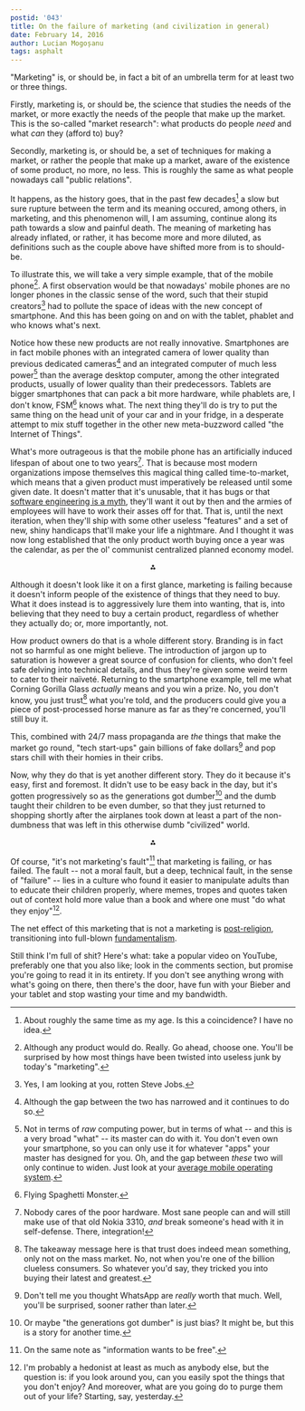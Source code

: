 ```yaml
---
postid: '043'
title: On the failure of marketing (and civilization in general)
date: February 14, 2016
author: Lucian Mogoșanu
tags: asphalt
---
```


"Marketing" is, or should be, in fact a bit of an umbrella term for at
least two or three things.

Firstly, marketing is, or should be, the science that studies the needs
of the market, or more exactly the needs of the people that make up the
market. This is the so-called "market research": what products do people
*need* and what *can* they (afford to) buy?

Secondly, marketing is, or should be, a set of techniques for making a market,
or rather the people that make up a market, aware of the existence of some
product, no more, no less. This is roughly the same as what people nowadays
call "public relations".

It happens, as the history goes, that in the past few decades[^1] a slow
but sure rupture between the term and its meaning occured, among others,
in marketing, and this phenomenon will, I am assuming, continue along
its path towards a slow and painful death. The meaning of marketing has
already inflated, or rather, it has become more and more diluted, as
definitions such as the couple above have shifted more from is to
should-be.

To illustrate this, we will take a very simple example, that of the
mobile phone[^2]. A first observation would be that nowadays' mobile
phones are no longer phones in the classic sense of the word, such that
their stupid creators[^3] had to pollute the space of ideas with the new
concept of smartphone. And this has been going on and on with the
tablet, phablet and who knows what's next.

Notice how these new products are not really innovative. Smartphones are
in fact mobile phones with an integrated camera of lower quality than
previous dedicated cameras[^4] and an integrated computer of much less
power[^5] than the average desktop computer, among the other integrated
products, usually of lower quality than their predecessors. Tablets are
bigger smartphones that can pack a bit more hardware, while phablets
are, I don't know, FSM[^6] knows what.  The next thing they'll do is try
to put the same thing on the head unit of your car and in your fridge,
in a desperate attempt to mix stuff together in the other new
meta-buzzword called "the Internet of Things".

What's more outrageous is that the mobile phone has an artificially
induced lifespan of about one to two years[^7]. That is because most
modern organizations impose themselves this magical thing called
time-to-market, which means that a given product must imperatively be
released until some given date. It doesn't matter that it's unusable,
that it has bugs or that
[software engineering is a myth][software-engineering], they'll want it
out by then and the armies of employees will have to work their asses
off for that. That is, until the next iteration, when they'll ship with
some other useless "features" and a set of new, shiny handicaps that'll
make your life a nightmare. And I thought it was now long established
that the only product worth buying once a year was the calendar, as per
the ol' communist centralized planned economy model.

<p style="text-align:center; font-weight:bold;">⁂</p>

Although it doesn't look like it on a first glance, marketing is failing
because it doesn't inform people of the existence of things that they
need to buy. What it does instead is to aggressively lure them into
wanting, that is, into believing that they need to buy a certain
product, regardless of whether they actually do; or, more importantly,
not.

How product owners do that is a whole different story. Branding is in
fact not so harmful as one might believe. The introduction of jargon up
to saturation is however a great source of confusion for clients, who
don't feel safe delving into technical details, and thus they're given
some weird term to cater to their naïveté. Returning to the smartphone
example, tell me what Corning Gorilla Glass *actually* means and you win
a prize. No, you don't know, you just trust[^8] what you're told, and
the producers could give you a piece of post-processed horse manure as
far as they're concerned, you'll still buy it.

This, combined with 24/7 mass propaganda are *the* things that make the
market go round, "tech start-ups" gain billions of fake dollars[^9] and
pop stars chill with their homies in their cribs.

Now, why they do that is yet another different story. They do it because
it's easy, first and foremost. It didn't use to be easy back in the day,
but it's gotten progressively so as the generations got dumber[^10] and
the dumb taught their children to be even dumber, so that they just
returned to shopping shortly after the airplanes took down at least a
part of the non-dumbness that was left in this otherwise dumb
"civilized" world.

<p style="text-align:center; font-weight:bold;">⁂</p>

Of course, "it's not marketing's fault"[^11] that marketing is failing,
or has failed.  The fault -- not a moral fault, but a deep, technical
fault, in the sense of "failure" -- lies in a culture who found it
easier to manipulate adults than to educate their children properly,
where memes, tropes and quotes taken out of context hold more value than
a book and where one must "do what they enjoy"[^12].

The net effect of this marketing that is not a marketing is
[post-religion][post-religion], transitioning into full-blown
[fundamentalism][religiousness].

Still think I'm full of shit? Here's what: take a popular video on
YouTube, preferably one that you also like; look in the comments
section, but promise you're going to read it in its entirety. If you
don't see anything wrong with what's going on there, then there's the
door, have fun with your Bieber and your tablet and stop wasting your
time and my bandwidth.

[^1]: About roughly the same time as my age. Is this a coincidence? I
have no idea.

[^2]: Although any product would do. Really. Go ahead, choose
one. You'll be surprised by how most things have been twisted into
useless junk by today's "marketing".

[^3]: Yes, I am looking at you, rotten Steve Jobs.

[^4]: Although the gap between the two has narrowed and it continues to
    do so.

[^5]: Not in terms of *raw* computing power, but in terms of what -- and
this is a very broad "what" -- its master can do with it. You don't even
own your smartphone, so you can only use it for whatever "apps" your
master has designed for you. Oh, and the gap between *these* two will
only continue to widen. Just look at your
[average mobile operating system][android].

[^6]: Flying Spaghetti Monster.

[^7]: Nobody cares of the poor hardware. Most sane people can and will
still make use of that old Nokia 3310, *and* break someone's head with
it in self-defense. There, integration!

[^8]: The takeaway message here is that trust does indeed mean
something, only not on the mass market. No, not when you're one of the
billion clueless consumers. So whatever you'd say, they tricked you into
buying their latest and greatest.

[^9]: Don't tell me you thought WhatsApp are *really* worth that
much. Well, you'll be surprised, sooner rather than later.

[^10]: Or maybe "the generations got dumber" is just bias? It might be,
but this is a story for another time.

[^11]: On the same note as "information wants to be free".

[^12]: I'm probably a hedonist at least as much as anybody else, but the
question is: if you look around you, can you easily spot the things that
you don't enjoy? And moreover, what are you going do to purge them out
of your life?  Starting, say, yesterday.

[android]: /posts/y02/03f-android-the-bad-and-the-ugly.html
[software-engineering]: /posts/y02/03c-the-myth-of-software-engineering.html
[post-religion]: /posts/y00/018-on-post-religion.html
[religiousness]: /posts/y01/034-the-transition-back-into-religiousness.html
